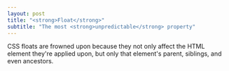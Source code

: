 ```yaml
---
layout: post
title: "<strong>Float</strong>"
subtitle: "The most <strong>unpredictable</strong> property"
---
```


CSS floats are frowned upon because they not only affect the HTML element they're applied upon, but only that element's parent, siblings, and even ancestors.



